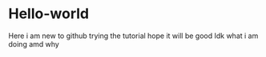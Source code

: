 # Hello-world
Here i am new to github trying the tutorial hope it will be good
Idk what i am doing amd why
